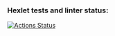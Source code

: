 ### Hexlet tests and linter status:
[![Actions Status](https://github.com/Andrey-Barinov/python-project-49/actions/workflows/hexlet-check.yml/badge.svg)](https://github.com/Andrey-Barinov/python-project-49/actions)